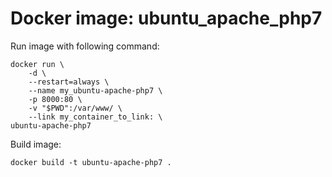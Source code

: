 # Docker image: ubuntu_apache_php7

Run image with following command:

    docker run \
        -d \
        --restart=always \
        --name my_ubuntu-apache-php7 \
        -p 8000:80 \
        -v "$PWD":/var/www/ \
        --link my_container_to_link: \
    ubuntu-apache-php7


Build image:

    docker build -t ubuntu-apache-php7 .